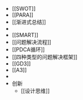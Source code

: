 - [[SWOT]]
- [[PARA]]
- [[渐进式总结]]
-
- [[SMART]]
- [[问题解决流程]]
- [[PDCA循环]]
- [[四种类型的问题解决框架]]
- [[GD3]]
- [[A3]]
-
- 创新
	- [[设计思维]]